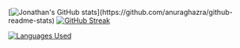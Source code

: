 [![Jonathan's GitHub stats](https://github-readme-stats.vercel.app/api?username=jonathanye29&show_icons=true&theme=prussian&custom_title=Jonathan's%20stats:)](https://github.com/anuraghazra/github-readme-stats)
[![GitHub Streak](https://github-readme-streak-stats.herokuapp.com/?user=jonathanye29&theme=prussian)](https://git.io/streak-stats)

[![Languages Used](https://github-readme-stats.vercel.app/api/top-langs/?username=jonathanye29&theme=prussian)](https://github.com/anuraghazra/github-readme-stats)
